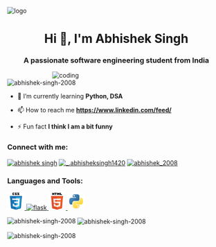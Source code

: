 ![logo](https://files.oaiusercontent.com/file-QzJ2iKAP1ex5EjDpUxMQs1?se=2025-02-25T19%3A52%3A52Z&sp=r&sv=2024-08-04&sr=b&rscc=max-age%3D604800%2C%20immutable%2C%20private&rscd=attachment%3B%20filename%3D8fdc1e46-80fc-4403-a66f-c38f9fbee4e3.webp&sig=RQDM08DdneinKFWEZ0L2bBxA6z3/y74QYC%2B4K%2BoNyHE%3D)
<h1 align="center">Hi 👋, I'm Abhishek Singh</h1>
<h3 align="center">A passionate software engineering student from India</h3>
<img align="right" alt="coding" width="400" src="https://user-images.githubusercontent.com/55389276/140866485-8fb1c876-9a8f-4d6a-98dc-08c4981eaf70.gif">

<p align="left"> <img src="https://komarev.com/ghpvc/?username=abhishek-singh-2008&label=Profile%20views&color=0e75b6&style=flat" alt="abhishek-singh-2008" /> </p>

- 🌱 I’m currently learning **Python, DSA**

- 📫 How to reach me **https://www.linkedin.com/feed/**

- ⚡ Fun fact **I think I am a bit funny**

<h3 align="left">Connect with me:</h3>
<p align="left">
<a href="https://linkedin.com/in/abhishek singh" target="blank"><img align="center" src="https://raw.githubusercontent.com/rahuldkjain/github-profile-readme-generator/master/src/images/icons/Social/linked-in-alt.svg" alt="abhishek singh" height="30" width="40" /></a>
<a href="https://instagram.com/_.abhisheksingh1420" target="blank"><img align="center" src="https://raw.githubusercontent.com/rahuldkjain/github-profile-readme-generator/master/src/images/icons/Social/instagram.svg" alt="_.abhisheksingh1420" height="30" width="40" /></a>
<a href="https://www.leetcode.com/abhishek_2008" target="blank"><img align="center" src="https://raw.githubusercontent.com/rahuldkjain/github-profile-readme-generator/master/src/images/icons/Social/leet-code.svg" alt="abhishek_2008" height="30" width="40" /></a>
</p>

<h3 align="left">Languages and Tools:</h3>
<p align="left"> <a href="https://www.w3schools.com/css/" target="_blank" rel="noreferrer"> <img src="https://raw.githubusercontent.com/devicons/devicon/master/icons/css3/css3-original-wordmark.svg" alt="css3" width="40" height="40"/> </a> <a href="https://flask.palletsprojects.com/" target="_blank" rel="noreferrer"> <img src="[https://www.vectorlogo.zone/logos/pocoo_flask/pocoo_flask-icon.svg](https://ih1.redbubble.net/image.5527411452.4567/st,small,507x507-pad,600x600,f8f8f8.jpg)" alt="flask" width="40" height="40"/> </a> <a href="https://www.w3.org/html/" target="_blank" rel="noreferrer"> <img src="https://raw.githubusercontent.com/devicons/devicon/master/icons/html5/html5-original-wordmark.svg" alt="html5" width="40" height="40"/> </a> <a href="https://www.python.org" target="_blank" rel="noreferrer"> <img src="https://raw.githubusercontent.com/devicons/devicon/master/icons/python/python-original.svg" alt="python" width="40" height="40"/> </a> </p>

<p><img align="left" src="https://github-readme-stats.vercel.app/api/top-langs?username=abhishek-singh-2008&show_icons=true&locale=en&layout=compact" alt="abhishek-singh-2008" /></p>

<p>&nbsp;<img align="center" src="https://github-readme-stats.vercel.app/api?username=abhishek-singh-2008&show_icons=true&locale=en" alt="abhishek-singh-2008" /></p>

<p><img align="center" src="https://github-readme-streak-stats.herokuapp.com/?user=abhishek-singh-2008&" alt="abhishek-singh-2008" /></p>
